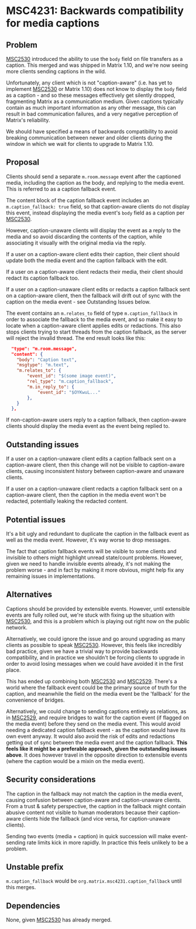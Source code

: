 # MSC4231: Backwards compatibility for media captions

## Problem

[MSC2530](https://github.com/matrix-org/matrix-spec-proposals/pull/2530) introduced the ability to use the `body` field
on file transfers as a caption.  This merged and was shipped in Matrix 1.10, and we're now seeing more clients sending
captions in the wild.

Unfortunately, any client which is not "caption-aware" (i.e. has yet to implement
[MSC2530](https://github.com/matrix-org/matrix-spec-proposals/pull/2530) or Matrix 1.10) does not know to display the
`body` field as a caption - and so these messages effectively get silently dropped, fragmenting Matrix as a
communication medium.  Given captions typically contain as much important information as any other message, this can
result in bad communication failures, and a very negative perception of Matrix's reliability.

We should have specified a means of backwards compatibility to avoid breaking communication between newer and older
clients during the window in which we wait for clients to upgrade to Matrix 1.10.

## Proposal

Clients should send a separate `m.room.message` event after the captioned media, including the caption as the body,
and replying to the media event.  This is referred to as a caption fallback event.

The content block of the caption fallback event includes an `m.caption_fallback: true` field, so that caption-aware
clients do not display this event, instead displaying the media event's `body` field as a caption per
[MSC2530](https://github.com/matrix-org/matrix-spec-proposals/pull/2530).

However, caption-unaware clients will display the event as a reply to the media and so avoid discarding the contents of
the caption, while associating it visually with the original media via the reply.

If a user on a caption-aware client edits their caption, their client should update both the media event and the caption
fallback with the edit.

If a user on a caption-aware client redacts their media, their client should redact its caption fallback too.

If a user on a caption-unaware client edits or redacts a caption fallback sent on a caption-aware client, then the
fallback will drift out of sync with the caption on the media event - see Outstanding Issues below.

The event contains an `m.relates_to` field of type `m.caption_fallback` in order to associate the fallback to the media
event, and so make it easy to locate when a caption-aware client applies edits or redactions.  This also stops clients
trying to start threads from the caption fallback, as the server will reject the invalid thread.  The end result looks
like this:

```json
  "type": "m.room.message",
  "content": {
    "body": "Caption text",
    "msgtype": "m.text",
    "m.relates_to": {
        "event_id": "$(some image event)",
        "rel_type": "m.caption_fallback",
		"m.in_reply_to": {
	        "event_id": "$OYKwuL..."
	    },
    }
  },
 ```

If non-caption-aware users reply to a caption fallback, then caption-aware clients should display the media event
as the event being replied to.

## Outstanding issues

If a user on a caption-unaware client edits a caption fallback sent on a caption-aware client, then this change
will not be visible to caption-aware clients, causing inconsistent history between caption-aware and unaware clients.

If a user on a caption-unaware client redacts a caption fallback sent on a caption-aware client, then the caption in
the media event won't be redacted, potentially leaking the redacted content.

## Potential issues

It's a bit ugly and redundant to duplicate the caption in the fallback event as well as the media event.  However, it's
way worse to drop messages.

The fact that caption fallback events will be visible to some clients and invisible to others might highlight unread
state/count problems.  However, given we need to handle invisible events already, it's not making the problem worse -
and in fact by making it more obvious, might help fix any remaining issues in implementations.

## Alternatives

Captions should be provided by extensible events.  However, until extensible events are fully rolled out, we're stuck
with fixing up the situation with [MSC2530](https://github.com/matrix-org/matrix-spec-proposals/pull/2530), and this is
a problem which is playing out right now on the public network.

Alternatively, we could ignore the issue and go around upgrading as many clients as possible to speak
[MSC2530](https://github.com/matrix-org/matrix-spec-proposals/pull/2530).  However, this feels like incredibly bad
practice, given we have a trivial way to provide backwards compatibility, and in practice we shouldn't be forcing
clients to upgrade in order to avoid losing messages when we could have avoided it in the first place.

This has ended up combining both [MSC2530](https://github.com/matrix-org/matrix-spec-proposals/pull/2530) and
[MSC2529](https://github.com/matrix-org/matrix-spec-proposals/pull/2529). There's a world where the fallback event could
be the primary source of truth for the caption, and meanwhile the field on the media event be the 'fallback' for the
convenience of bridges.

Alternatively, we could change to sending captions entirely as relations, as in
[MSC2529](https://github.com/matrix-org/matrix-spec-proposals/pull/2529), and require bridges to wait for the caption
event (if flagged on the media event) before they send on the media event.  This would avoid needing a dedicated
caption fallback event - as the caption would have its own event anyway.  It would also avoid the risk of edits
and redactions getting out of sync between the media event and the caption fallback.  **This feels like it might
be a preferable approach, given the outstanding issues above**.  It does however travel in the opposite direction to
extensible events (where the caption would be a mixin on the media event).

## Security considerations

The caption in the fallback may not match the caption in the media event, causing confusion between caption-aware and
caption-unaware clients.  From a trust & safety perspective, the caption in the fallback might contain abusive content
not visible to human moderators because their caption-aware clients hide the fallback (and vice versa, for
caption-unaware clients).

Sending two events (media + caption) in quick succession will make event-sending rate limits kick in more rapidly. In
practice this feels unlikely to be a problem.

## Unstable prefix

`m.caption_fallback` would be `org.matrix.msc4231.caption_fallback` until this merges.

## Dependencies

None, given [MSC2530](https://github.com/matrix-org/matrix-spec-proposals/pull/2530) has already merged.
